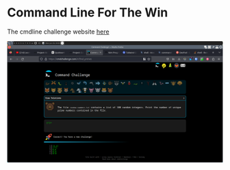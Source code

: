 # Command Line For The Win

The cmdline challenge website [here](https://cmdchallenge.com)

![my challenge prove](0-first_9_tasks.png)
